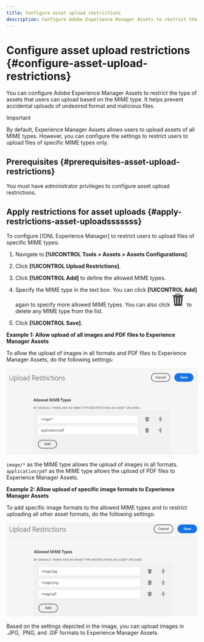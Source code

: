 ```yaml
---
title: Configure asset upload restrictions
description: Configure Adobe Experience Manager Assets to restrict the type of assets that users can upload based on the MIME type. It helps prevent accidental uploads of undesired format and malicious files. 
---
```

# Configure asset upload restrictions {#configure-asset-upload-restrictions}

You can configure Adobe Experience Manager Assets to restrict the type of assets that users can upload based on the MIME type. It helps prevent accidental uploads of undesired format and malicious files. 

>[!IMPORTANT]
>
>By default, Experience Manager Assets allows users to upload assets of all MIME types. However, you can configure the settings to restrict users to upload files of specific MIME types only.

## Prerequisites {#prerequisites-asset-upload-restrictions}

You must have administrator privileges to configure asset upload restrictions.

## Apply restrictions for asset uploads {#apply-restrictions-asset-uploadsssssss}

To configure [!DNL Experience Manager] to restrict users to upload files of specific MIME types:

1. Navigate to **[!UICONTROL Tools > Assets > Assets Configurations]**.

1. Click **[!UICONTROL Upload Restrictions]**.

1. Click **[!UICONTROL Add]** to define the allowed MIME types.

1. Specify the MIME type in the text box. You can click **[!UICONTROL Add]** again to specify more allowed MIME types. You can also click ![delete icon](assets/delete-icon.svg) to delete any MIME type from the list.

1. Click **[!UICONTROL Save]**.

**Example 1: Allow upload of all images and PDF files to Experience Manager Assets**

To allow the upload of images in all formats and PDF files to Experience Manager Assets, do the following settings:

   ![Asset upload restrictions](assets/asset-upload-restrictions.png)

`image/*` as the MIME type allows the upload of images in all formats. `application/pdf` as the MIME type allows the upload of PDF files to Experience Manager Assets.

**Example 2: Allow upload of specific image formats to Experience Manager Assets**

To add specific image formats to the allowed MIME types and to restrict uploading all other asset formats, do the following settings:

![Asset restrictions](assets/asset-restrictions.png)

Based on the settings depicted in the image, you can upload images in .JPG, .PNG, and .GIF formats to Experience Manager Assets.




